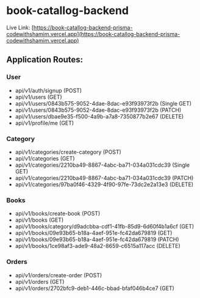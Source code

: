 # book-catallog-backend

Live Link: [https://book-catallog-backend-prisma-codewithshamim.vercel.app](https://book-catallog-backend-prisma-codewithshamim.vercel.app)

## Application Routes:

### User

- api/v1/auth/signup (POST)
- api/v1/users (GET)
- api/v1/users/0843b575-9052-4dae-8dac-e93f93973f2b (Single GET)
- api/v1/users/0843b575-9052-4dae-8dac-e93f93973f2b (PATCH)
- api/v1/users/dbae9e35-f500-4a9b-a7a8-7350877b2e67 (DELETE)
- api/v1/profile/me (GET)

### Category

- api/v1/categories/create-category (POST)
- api/v1/categories (GET)
- api/v1/categories/2210ba49-8867-4abc-ba71-034a031cdc39 (Single GET)
- api/v1/categories/2210ba49-8867-4abc-ba71-034a031cdc39 (PATCH)
- api/v1/categories/97ba0f46-4329-4f90-97fe-73dc2e2a13e3 (DELETE)

### Books

- api/v1/books/create-book (POST)
- api/v1/books (GET)
- api/v1/books/category/d9adcbba-cdf1-41fb-85d9-6d60f4b1a6cf (GET)
- api/v1/books/09e93b65-b18a-4aef-951e-fc42da679819 (GET)
- api/v1/books/09e93b65-b18a-4aef-951e-fc42da679819 (PATCH)
- api/v1/books/1ce98af3-ade9-48a2-8659-c6515a117acc (DELETE)

### Orders

- api/v1/orders/create-order (POST)
- api/v1/orders (GET)
- api/v1/orders/2702bfc9-deb1-446c-bbad-bfaf046b4ce7 (GET)

